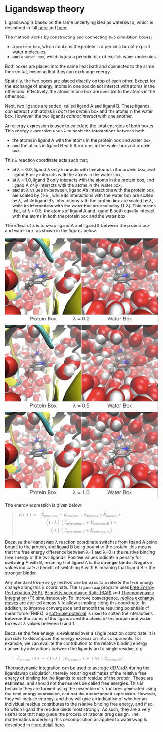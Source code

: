 # Ligandswap theory
Ligandswap is based on the same underlying idea as 
waterswap, which is described in full [here](http://dx.doi.org/10.1063/1.3519057) and 
[here](http://dx.doi.org/10.1039/c3fd00125c).

The method works by constructing and connecting two simulation boxes;

* a `protein box`, which contains the protein in a periodic box of explicit water molecules,
* and a `water box`, which is just a periodic box of explicit water molecules.

Both boxes are placed into the same heat bath and connected to the same 
thermostat, meaning that they can exchange energy.

Spatially, the two boxes are placed directly on top of each other. 
Except for the exchange of energy, atoms in one box do not interact with 
atoms in the other box. Effectively, the atoms in one box are invisible 
to the atoms in the other box.

Next, two ligands are added, called ligand A and ligand B. These 
ligands *can interact* with atoms in *both* the protein box and the atoms 
in the water box. However, the two ligands *cannot interact* with one another.

An energy expression is used to calculate the total energies of both boxes. 
This energy expression uses λ to scale the interactions between both

* the atoms in ligand A with the atoms in the protein box and water box,
* and the atoms in ligand B with the atoms in the water box and protein box.

This λ reaction coordinate acts such that;

* at λ = 0.0, ligand A only interacts with the atoms in the protein box, and ligand B only interacts with the atoms in the water box,
* at λ = 1.0, ligand B only interacts with the atoms in the protein box, and ligand A only interacts with the atoms in the water box,
* and at λ values in-between, ligand A’s interactions with the protein box are scaled by (1-λ), while its interactions with the water box are scaled by λ, while ligand B’s interactions with the protein box are scaled by λ, while its interactions with the water box are scaled by (1-λ). This means that, at λ = 0.5, the atoms of ligand A and ligand B both equally interact with the atoms in both the protein box and the water box.

The effect of λ is to swap ligand A and ligand B between the protein box and water box, as shown in the figures below.

![λ=0.0](images/ligandswap00.jpg)
![λ=0.5](images/ligandswap05.jpg)
![λ=1.0](images/ligandswap10.jpg)

The energy expression is given below;

<blockquote><!--latexit:AAAFy3jahVRbbxtFGP12dtKmqds4l6ZN0zYLcYNDaeqkpC0hKbGbC2lrp+3ajpM4
mPHu2NlmvWt2x01NFDRCKBIvXCqEKgSoNQjRByigCiHuD4gXXtqkPwAJIfHAEy+8
gMT4UhEgFbNazTdnZs63850zm86bhssCgbsSknFdPStEfczOJ3x2+iLVmJvwXaKO
a9jWjI842oIhRne2bI06ts24dNOrbGvo8h3sfsjf8/ChRw4ffXTw8VOjZyIXEsmn
SeaiZeefifmsgmmub/fs2LmnfTai9tZ44z7NJK47LZBFWnRvNHqbmltad7Xt5tu5
h+/iu3k738v38f38AO+8sbdj3/4DncoDD3LEZY55Hd/Ct/J6vo03xJjBTDrr2gVH
o1F6maW8jWmiLWYdu2Dpp2zTdhJ5h5Jc2qQxrTyM6oTRaM7WaSJNXGoaFp3Pkaxl
ZAyNMHHUc+u9RzyBvv5kRA0y5hjpAqNuIqKqIrayfCffwVtTTVLjmD9pCl6d9CjD
3cpYKslE+nRmOe/YjBqWkrYvryiHNkwsicTOf2HTyBJLV4KboqEymkw2KBtat+Lv
Uw4r97L7N889GLxP9kHB2bMp6/8xhu7HKFL1lEUeOH7i+jHu5S3XH+ON8Yg6blvs
7pBn+OQTI8GQGEdIjopONZ6loqCZcZNkXd7Em7tG/FBpXm88bFtEs9fGxidOJ6ou
oe5sNbDE9tKTkzViwTBVcVNtLLacDZfCk0K3UUMrK0mcogCnzpfOTaa8zRvk1Kta
bgquq55oLD4tWCruUfNEo8Kn0wsGo16Zt4X6QJDOzJVmJ6dra+71FeM81S8sskdY
xLuW1G2tkKMWq3z9XF8gz+aXicMMzaQrDcmCSwX5IsnSORGWD+fOL1c8uqIcFIiu
ZGxHvBZTKujGHcsk57rFXFqszBG24P57rgxuNjdXYJkT88uGlRcntrRqokzBVJit
sGKeKrrhiJKaRREQzTHEtyraAnGIJrR2G9bVtEfT47GIemEi5JXGA4p4gLetebIL
Rvk2MyNHeUdX8Cs8bN2+OSUqtZgrmWXJRoVbap0Xd0GtdY2EqoFY6bjvuGGhVEtE
DRcYETf2bx2bQVq9Ju52RD1Di1QP1n5GUA9N0Aad4Id+GIBBGIIUUDBhCZ6DVXgF
rsBr8DpchTfgTXgbrkEJ3oUP4SP4BG7Bp/AZfA5fwtfwLXwPd+An+BV+g9/hD6lO
apFapQ7JL/VJR6UB6Tg6jc4jFcXQNJpBcyiNFpGDiuh59AJaRS+jV9FV9BZ6D32M
bqEv0HfoB3QbraMf0c/oF/Sn3Cy3y91yrxyQ++UBeVAelsfksByV43JCnsVH8DE8
hE/iMTyBz+IojuMU1nEWW7iAlzDHL+KX8BX8Pv6gWick1Sp3Cf7R8Dd/Ae8S0hM=
--><math xmlns="http://www.w3.org/1998/Math/MathML"><mstyle><mrow><mtable columnspacing="0.167em" columnalign="right center left" displaystyle="true"><mtr><mtd><mi>E</mi><mo maxsize="1">(</mo><mi>&#x3BB;</mi><mo maxsize="1">)</mo><mo>=</mo></mtd><mtd><mrow><msub><mi>E</mi><mstyle mathvariant="bold"><mrow><mi>p</mi><mi>r</mi><mi>o</mi><mi>t</mi><mi>e</mi><mi>i</mi><mi>n</mi><mi>b</mi><mi>o</mi><mi>x</mi></mrow></mstyle></msub></mrow><mo>+</mo><mrow><msub><mi>E</mi><mstyle mathvariant="bold"><mrow><mi>w</mi><mi>a</mi><mi>t</mi><mi>e</mi><mi>r</mi><mi>b</mi><mi>o</mi><mi>x</mi></mrow></mstyle></msub></mrow><mo>+</mo><mrow><msub><mi>E</mi><mstyle mathvariant="bold"><mrow><mi>l</mi><mi>i</mi><mi>g</mi><mi>a</mi><mi>n</mi><mi>d</mi><mi>A</mi></mrow></mstyle></msub></mrow><mo>+</mo><mrow><msub><mi>E</mi><mstyle mathvariant="bold"><mrow><mi>l</mi><mi>i</mi><mi>g</mi><mi>a</mi><mi>n</mi><mi>d</mi><mi>B</mi></mrow></mstyle></msub></mrow><mo>+</mo></mtd></mtr><mtr><mtd><mspace/></mtd><mtd><mo maxsize="1">(</mo><mn>1</mn><mo>-</mo><mi>&#x3BB;</mi><mo maxsize="1">)</mo><mo maxsize="1">(</mo><mrow><msub><mi>E</mi><mstyle mathvariant="bold"><mrow><mi>p</mi><mi>r</mi><mi>o</mi><mi>t</mi><mi>e</mi><mi>i</mi><mi>n</mi><mi>b</mi><mi>o</mi><mi>x</mi><mo>:</mo><mi>A</mi></mrow></mstyle></msub></mrow><mo>+</mo><mrow><msub><mi>E</mi><mstyle mathvariant="bold"><mrow><mi>w</mi><mi>a</mi><mi>t</mi><mi>e</mi><mi>r</mi><mi>b</mi><mi>o</mi><mi>x</mi><mo>:</mo><mi>B</mi></mrow></mstyle></msub></mrow><mo maxsize="1">)</mo><mo>+</mo></mtd></mtr><mtr><mtd><mspace/></mtd><mtd><mo maxsize="1">(</mo><mi>&#x3BB;</mi><mo maxsize="1">)</mo><mo maxsize="1">(</mo><mrow><msub><mi>E</mi><mstyle mathvariant="bold"><mrow><mi>p</mi><mi>r</mi><mi>o</mi><mi>t</mi><mi>e</mi><mi>i</mi><mi>n</mi><mi>b</mi><mi>o</mi><mi>x</mi><mo>:</mo><mi>B</mi></mrow></mstyle></msub></mrow><mo>+</mo><mrow><msub><mi>E</mi><mstyle mathvariant="bold"><mrow><mi>w</mi><mi>a</mi><mi>t</mi><mi>e</mi><mi>r</mi><mi>b</mi><mi>o</mi><mi>x</mi><mo>:</mo><mi>A</mi></mrow></mstyle></msub></mrow><mo maxsize="1">)</mo></mtd></mtr></mtable></mrow></mstyle></math></blockquote>

Because the ligandswap λ reaction coordinate switches from ligand A 
being bound to the protein, and ligand B being bound to the protein, 
this means that the free energy difference between λ=1 and λ=0 is the 
relative binding free energy of the two ligands. Positive values 
indicate a penalty for switching A with B, meaning that ligand A is 
the stronger binder. Negative values indicate a benefit of 
switching A with B, meaning that ligand B is the stronger binder.

Any standard free energy method can be used to evaluate the free 
energy change along this λ coordinate. The `ligandswap` program 
uses [Free Energy Perturbation (FEP)](https://en.wikipedia.org/wiki/Free_energy_perturbation), 
[Bennetts Acceptance Ratio (BAR)](https://en.wikipedia.org/wiki/Bennett_acceptance_ratio) and 
[Thermodynamic Integration (TI)](https://en.wikipedia.org/wiki/Thermodynamic_integration) 
simultaneously. To improve convergence, 
[replica exchange moves](http://dx.doi.org/10.1021/jp0356620)
are applied across λ to allow sampling along this coordinate. In addition, 
to improve convergence 
and smooth the resulting potentials of mean force (PMFs), a 
[soft-core potential](http://dx.doi.org/10.1063/1.3519057) 
is used to soften the interactions between the atoms of the ligands and the 
atoms of the protein and water boxes at λ values between 0 and 1.

Because the free energy is evaluated over a single reaction coordinate, 
it is possible to decompose the energy expression into components. 
For example, we can evalute the contribution to the relative binding 
energy caused by interactions between the ligands and a single residue, e.g.

<body><blockquote><!--latexit:AAAFInjafVN7bBRFGP9m5gqlPej2QXkU6EoPuYJgW6zFWqBXSqFiD2Sv7dFerXN7
c9ele7vn7ix6NjXzDzUmmvhAY0xD6NE/ROQhMcQnMSaamBgjLYkxxsTEaDQxMTEm
/uNr7kFEJc5m8z3me8z8fvPFM6bh8paW6wgTX1k59yIBbmeiATt+jOncjQaOM8c1
bOtogDr6hCGta0uWRhzb5gJdVNRlFU2BTbdvDjZv2XrHth13dd67t/dg+Eg09hBN
HrPszMODAcszzcVK//IVq9eMhLXtpbpDAd2krjssPZMs656tUqprautW1q8SlcIv
VopVYo1YK9aJ9WKDaDy7tmHd+g2N6m0bBRZE+ESZWCKWinKxTFQMcoObbMS1PUdn
EfYoH1eq4lSfTDm2ZyX22qbtRDMOo+m4yQb1vBlJUM4iaTvBonHqMtOw2Fiapiwj
aeiUy6seXtx+p7+ltS0W1kKcO0bc48yNhjVN6lZKrBDLRd24kto3HuOyXzw55TDX
SHhsOhgzZZ8EbVZ3qcFWdZt6ww6q/wnuDE2rzepWNfh/MT0yJo9de8fOubuFImrn
7hFVQ2Gtz7b49S7/rt17ukM90g7TNJNCMx5j8pzJPpOmXFEtapq6g1BYijI0YFtU
txf29e2/L1oEn7kjRcWS6bkD/aXCssKhAkklW6bcP5Ab6Jdw9Bp6HiDqZKXz0AO5
w/3jSs1NKCWKEN3Suaj5I4NDw7JKgRQtQ3Um6R+eMDhTiKjvaQVZ9OhobqR/uBRz
Qxb4eLBNIr86j/xCLGHrXppZvHD60daWDB+bog43dJNNV8Q8l8nikzTFRqWav5w7
NlWgflrdJD0JNWk78re4WvDenDFF066bTcdlZJryCfffe3nnrfZGPZ7cOTZlWBl5
Y0svNkp6psptlWczTE0YjoTUzEqF6o4hz6rqE9ShOpfzVbGoxf16YmgwrB3Z36Og
vhZVfiDqF/ypCSM/JNxIM9HQFHrPt5vM/3FAIjWZzpl5ynrlay4JxdcEpdXU3VNU
ZKTjnnEHJFO1YW3A41QOwt881gCaOS1HJqwdZFmWCJVmHMqhGuqhEYLQBu3QCV0w
DgxMeAQehxl4Bp6Dk/AivAQvwyycgtOQg3m4AJfgMrwBV+BNeBvehavwPnwE1+Ab
+BF+hl/hN1SGalEdakBB1Ip2oHbUgebQK+hV9Bq6gC6hy+gt9AH6GH2GvkBfoq/Q
d+h79BP6Bf2Oy3ElrsENeCPejLfgDtyF9+AINnAGT+MT+An8JH4KP4tP4lk8j8/h
8/gifp3MkKfJ8+QFMktOkTPkHDlPrpB3yFXyIfmEfEo+J1+Tb8kP5E+fr4gTRiXk
jsM/lq/+L9e7p20=
--><math xmlns="http://www.w3.org/1998/Math/MathML"><mstyle><mrow><mtable columnspacing="0.167em" columnalign="right center left" displaystyle="true"><mrow><mrow><msub><mi>E</mi><mstyle mathvariant="bold"><mrow><mi>r</mi><mi>e</mi><mi>s</mi><mi>i</mi><mi>d</mi><mi>u</mi><mi>e</mi></mrow></mstyle></msub></mrow><mo maxsize="1">(</mo><mi>&#x3BB;</mi><mo maxsize="1">)</mo><mo>=</mo><mo maxsize="1">(</mo><mn>1</mn><mo>-</mo><mi>&#x3BB;</mi><mo maxsize="1">)</mo><mo maxsize="1">(</mo><mrow><msub><mi>E</mi><mstyle mathvariant="bold"><mrow><mi>r</mi><mi>e</mi><mi>s</mi><mi>i</mi><mi>d</mi><mi>u</mi><mi>e</mi><mo>:</mo><mi>A</mi></mrow></mstyle></msub></mrow><mo maxsize="1">)</mo><mo>+</mo><mo maxsize="1">(</mo><mi>&#x3BB;</mi><mo maxsize="1">)</mo><mo maxsize="1">(</mo><mrow><msub><mi>E</mi><mstyle mathvariant="bold"><mrow><mi>r</mi><mi>e</mi><mi>s</mi><mi>i</mi><mi>d</mi><mi>u</mi><mi>e</mi><mo>:</mo><mi>B</mi></mrow></mstyle></msub></mrow><mo maxsize="1">)</mo></mrow></mtable></mrow></mstyle></math></blockquote></body>

Thermodynamic integration can be used to average dE(λ)/dλ during the 
ligandswap calculation, thereby returning estimates of the relative 
free energy of binding for the ligands to each residue of the protein. 
These are estimates, and should not themselves be called free energies. 
This is because they are formed using the ensemble of structures 
generated using the total energy expression, and not the decomposed 
expression. However, they will include entropy, and they will give an 
indication of whether an individual residue contributes to the 
relative binding free energy, and if so, to which ligand the residue 
binds most strongly. As such, they are a very useful tool that help 
guide the process of rational drug design. The mathematics 
underlying this decomposition as applied to waterswap is described 
in [more detail here](http://dx.doi.org/10.1039/c3fd00125c).
